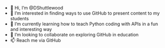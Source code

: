 - 👋 Hi, I’m @DShuttlewood
- 👀 I’m interested in finding ways to use GitHub to present content to my students
- 🌱 I’m currently learning how to teach Python coding with APIs in a fun and interesting way
- 💞️ I’m looking to collaborate on exploring GitHub in education
- 📫 Reach me via GitHub 

<!---
DShuttlewood/DShuttlewood is a ✨ special ✨ repository because its `README.md` (this file) appears on your GitHub profile.
You can click the Preview link to take a look at your changes.
--->
